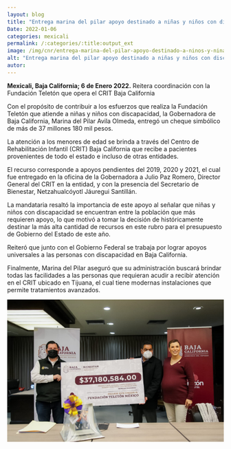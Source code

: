 ```yaml
---
layout: blog
title: "Entrega marina del pilar apoyo destinado a niñas y niños con discapacidad"
Date: 2022-01-06
categories: mexicali
permalink: /:categories/:title:output_ext
image: /img/cnr/entrega-marina-del-pilar-apoyo-destinado-a-ninos-y-ninas-con-descapacidad.png
alt: "Entrega marina del pilar apoyo destinado a niñas y niños con discapacidad"
autor:
---
```


**Mexicali, Baja California; 6 de Enero 2022.** 
Reitera coordinación con la Fundación Teletón que opera el CRIT Baja California

Con el propósito de contribuir a los esfuerzos que realiza la Fundación Teletón que atiende a niñas y niños con discapacidad, la Gobernadora de Baja California, Marina del Pilar Avila Olmeda, entregó un cheque simbólico de más de 37 millones 180 mil pesos.

La atención a los menores de edad se brinda a través del Centro de Rehabilitación Infantil (CRIT) Baja California que recibe a pacientes provenientes de todo el estado e incluso de otras entidades.

El recurso corresponde a apoyos pendientes del 2019, 2020 y 2021, el cual fue entregado en la oficina de la Gobernadora a Julio Paz Romero, Director General del CRIT en la entidad, y con la presencia del Secretario de Bienestar, Netzahualcóyotl Jáuregui Santillán.

La mandataria resaltó la importancia de este apoyo al señalar que niñas y niños con discapacidad se encuentran entre la población que más requieren apoyo, lo que motivó a tomar la decisión de históricamente destinar la más alta cantidad de recursos en este rubro para el presupuesto de Gobierno del Estado de este año. 

Reiteró que junto con el Gobierno Federal se trabaja por lograr apoyos universales a las personas con discapacidad en Baja California.

Finalmente, Marina del Pilar aseguró que su administración buscará brindar todas las facilidades a las personas que requieran acudir a recibir atención en el CRIT ubicado en Tijuana, el cual tiene modernas instalaciones que permite tratamientos avanzados.

<div id="carouselExampleSlidesOnly" class="carousel slide" data-ride="carousel">
  <div class="carousel-inner">
    <div class="carousel-item active">
       <img class="d-block w-100" src="/img/cnr/entrega-marina-del-pilar-apoyo-destinado-a-ninos-y-ninas-con-descapacidad.png" loading="lazy"  alt="Entrega marina del pilar apoyo destinado a niñas y niños con discapacidad">
    </div>
  </div>
</div>